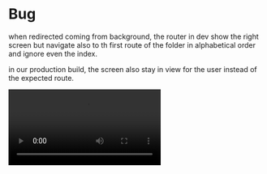 # Bug

when redirected coming from background, the router in dev show the right screen but navigate also to th first route of the folder in alphabetical order and ignore even the index.


in our production build, the screen also stay in view for the user instead of the expected route.

![video.mov](video.mov)